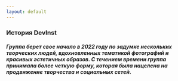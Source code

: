 ```yaml
---
layout: default
---
```


### История DevInst
        
##### Группа берет свое начало в 2022 году по задумке нескольких творческих людей, вдохновленных тематикой фотографий и красивых эстетичных образов. С течением времени группа принимала более четкую форму, которая была нацелена на продвижение творчества и социальных сетей.

